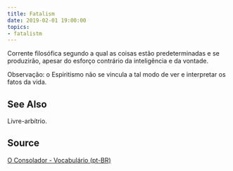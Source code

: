 ```yaml
---
title: Fatalism
date: 2019-02-01 19:00:00
topics:
- fatalistm
---
```


Corrente filosófica segundo a qual as coisas estão predeterminadas e se
produzirão, apesar do esforço contrário da inteligência e da vontade. 

Observação: o Espiritismo não se vincula a tal modo de ver e interpretar os
fatos da vida. 

## See Also
Livre-arbítrio.

## Source
[O Consolador - Vocabulário (pt-BR)](http://www.oconsolador.com.br/linkfixo/vocabulario/principal.html)


